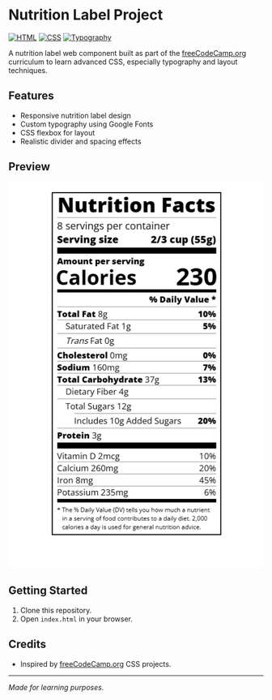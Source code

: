 # Nutrition Label Project

[![HTML](https://img.shields.io/badge/HTML-5-red.svg)](https://developer.mozilla.org/en-US/docs/Web/HTML)
[![CSS](https://img.shields.io/badge/CSS-3-blue.svg)](https://developer.mozilla.org/en-US/docs/Web/CSS)
[![Typography](https://img.shields.io/badge/Typography-CSS-orange.svg)](https://freecodecamp.org)


A nutrition label web component built as part of the [freeCodeCamp.org](https://freecodecamp.org) curriculum to learn advanced CSS, especially typography and layout techniques.

## Features

- Responsive nutrition label design
- Custom typography using Google Fonts
- CSS flexbox for layout
- Realistic divider and spacing effects

## Preview

![Nutrition Label Screenshot](/images/image.png)

## Getting Started

1. Clone this repository.
2. Open `index.html` in your browser.

## Credits

- Inspired by [freeCodeCamp.org](https://freecodecamp.org) CSS projects.

---
*Made for learning purposes.*